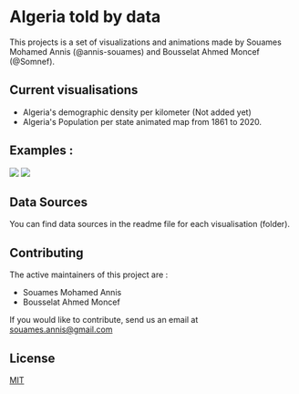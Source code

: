 # Algeria told by data

This projects is a set of visualizations and animations made by Souames Mohamed Annis (@annis-souames) and Bousselat Ahmed Moncef (@Somnef).

## Current visualisations

- Algeria's demographic density per kilometer (Not added yet)
- Algeria's Population per state animated map from 1861 to 2020.


## Examples : 

![](https://i.imgur.com/Lr9RegN.png)
![](https://i.imgur.com/tBQXsnn.gif)



## Data Sources
You can find data sources in the readme file for each visualisation (folder).


## Contributing
The active maintainers of this project are : 
- Souames Mohamed Annis 
- Bousselat Ahmed Moncef

If you would like to contribute, send us an email at souames.annis@gmail.com

## License
[MIT](https://choosealicense.com/licenses/mit/)